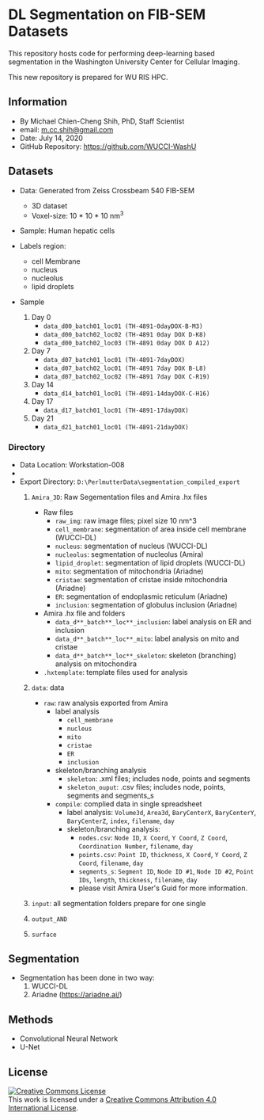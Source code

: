 # DL Segmentation on FIB-SEM Datasets
This repository hosts code for performing deep-learning based segmentation in the Washington University Center for Cellular Imaging. <br/>

This new repository is prepared for WU RIS HPC. <br/>

## Information
* By Michael Chien-Cheng Shih, PhD, Staff Scientist
* email: m.cc.shih@gmail.com
* Date: July 14, 2020
* GitHub Repository: https://github.com/WUCCI-WashU

## Datasets
* Data: Generated from Zeiss Crossbeam 540 FIB-SEM
    * 3D dataset
    * Voxel-size: 10 * 10 * 10 nm<sup>3</sup>

* Sample: Human hepatic cells
* Labels region: 
    * cell Membrane
    * nucleus
    * nucleolus
    * lipid droplets

* Sample 
    1. Day 0
        * `data_d00_batch01_loc01 (TH-4891-0dayDOX-B-M3)`
        * `data_d00_batch02_loc02 (TH-4891 0day DOX D-K8)`
        * `data_d00_batch02_loc03 (TH-4891 0day DOX D A12)`
    2. Day 7 
        * `data_d07_batch01_loc01 (TH-4891-7dayDOX)`
        * `data_d07_batch02_loc01 (TH-4891 7day DOX B-L8)`
        * `data_d07_batch02_loc02 (TH-4891 7day DOX C-R19)`
    3. Day 14
        * `data_d14_batch01_loc01 (TH-4891-14dayDOX-C-H16)`
    4. Day 17
        * `data_d17_batch01_loc01 (TH-4891-17dayDOX)`
    5. Day 21
        * `data_d21_batch01_loc01 (TH-4891-21dayDOX)`
    
### Directory
* Data Location: Workstation-008
* 
* Export Directory: `D:\PerlmutterData\segmentation_compiled_export`
    1. `Amira_3D`: Raw Segementation files and Amira .hx files
        * Raw files
            * `raw_img`: raw image files; pixel size 10 nm^3
            * `cell_membrane`: segmentation of area inside cell membrane (WUCCI-DL)
            * `nucleus`: segmentation of nucleus (WUCCI-DL)
            * `nucleolus`: segmentation of nucleolus (Amira)
            * `lipid_droplet`: segmentation of lipid droplets (WUCCI-DL)
            * `mito`: segmentation of mitochondria (Ariadne)
            * `cristae`: segmentation of cristae inside mitochondria (Ariadne)
            * `ER`: segmentation of endoplasmic reticulum (Ariadne)
            * `inclusion`: segmentation of globulus inclusion (Ariadne)
        * Amira .hx file and folders 
            * `data_d**_batch**_loc**_inclusion`: label analysis on ER and inclusion 
            * `data_d**_batch**_loc**_mito`: label analysis on mito and cristae
            * `data_d**_batch**_loc**_skeleton`: skeleton (branching) analysis on mitochondira
        * `.hxtemplate`: template files used for analysis 
    2. `data`: data
        * `raw`: raw analysis exported from Amira
            * label analysis
                * `cell_membrane`
                * `nucleus`
                * `mito`
                * `cristae`
                * `ER`
                * `inclusion`
            * skeleton/branching analysis
                * `skeleton`: .xml files; includes node, points and segments
                * `skeleton_ouput`: .csv files; includes node, points, segments and segments_s
            * `compile`: complied data in single spreadsheet
                * label analysis: `Volume3d`, `Area3d`, `BaryCenterX`, `BaryCenterY`, `BaryCenterZ`, `index`, `filename`, `day`
                * skeleton/branching analysis: 
                    * `nodes.csv`: `Node ID`, `X Coord`, `Y Coord`, `Z Coord`, `Coordination Number`, `filename`, `day` 
                    * `points.csv`: `Point ID`, `thickness`, `X Coord`, `Y Coord`, `Z Coord`, `filename`, `day`  
                    * `segments_s`: `Segment ID`, `Node ID #1`, `Node ID #2`, `Point IDs`, `length`, `thickness`, `filename`, `day`
                    * please visit Amira User's Guid for more information. 
                    
    3. `input`: all segmentation folders prepare for one single 
    4. `output_AND`
    5. `surface`
    
    
    

## Segmentation
* Segmentation has been done in two way: 
    1. WUCCI-DL
    2. Ariadne (https://ariadne.ai/)

## Methods
* Convolutional Neural Network
* U-Net


















## License
<a rel="license" href="http://creativecommons.org/licenses/by/4.0/"><img alt="Creative Commons License" style="border-width:0" src="https://i.creativecommons.org/l/by/4.0/88x31.png" /></a><br />This work is licensed under a <a rel="license" href="http://creativecommons.org/licenses/by/4.0/">Creative Commons Attribution 4.0 International License</a>.